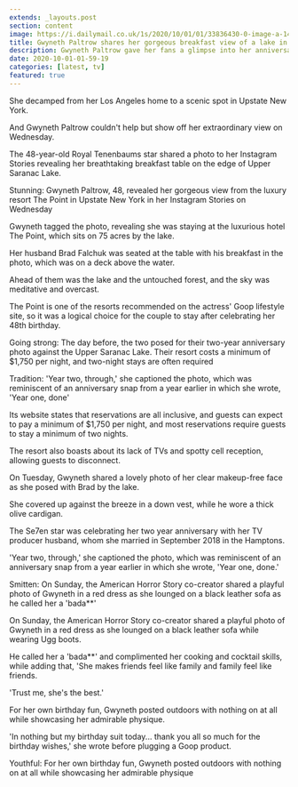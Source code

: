 ```yaml
---
extends: _layouts.post
section: content
image: https://i.dailymail.co.uk/1s/2020/10/01/01/33836430-0-image-a-14_1601510959237.jpg 
title: Gwyneth Paltrow shares her gorgeous breakfast view of a lake in Upstate New York 
description: Gwyneth Paltrow gave her fans a glimpse into her anniversary vacation with a photo of her stunning breakfast table view of Upper Saranac Lake. Shes vacationing their with her husband Brad. 
date: 2020-10-01-01-59-19 
categories: [latest, tv] 
featured: true 
--- 
```

She decamped from her Los Angeles home to a scenic spot in Upstate New York.

And Gwyneth Paltrow couldn't help but show off her extraordinary view on Wednesday.

The 48-year-old Royal Tenenbaums star shared a photo to her Instagram Stories revealing her breathtaking breakfast table on the edge of Upper Saranac Lake.

Stunning: Gwyneth Paltrow, 48, revealed her gorgeous view from the luxury resort The Point in Upstate New York in her Instagram Stories on Wednesday

Gwyneth tagged the photo, revealing she was staying at the luxurious hotel The Point, which sits on 75 acres by the lake.

Her husband Brad Falchuk was seated at the table with his breakfast in the photo, which was on a deck above the water.

Ahead of them was the lake and the untouched forest, and the sky was meditative and overcast.

The Point is one of the resorts recommended on the actress' Goop lifestyle site, so it was a logical choice for the couple to stay after celebrating her 48th birthday.

Going strong: The day before, the two posed for their two-year anniversary photo against the Upper Saranac Lake. Their resort costs a minimum of $1,750 per night, and two-night stays are often required

Tradition: 'Year two, through,' she captioned the photo, which was reminiscent of an anniversary snap from a year earlier in which she wrote, 'Year one, done'

Its website states that reservations are all inclusive, and guests can expect to pay a minimum of $1,750 per night, and most reservations require guests to stay a minimum of two nights.

The resort also boasts about its lack of TVs and spotty cell reception, allowing guests to disconnect.

On Tuesday, Gwyneth shared a lovely photo of her clear makeup-free face as she posed with Brad by the lake.

She covered up against the breeze in a down vest, while he wore a thick olive cardigan. 

The Se7en star was celebrating her two year anniversary with her TV producer husband, whom she married in September 2018 in the Hamptons. 

'Year two, through,' she captioned the photo, which was reminiscent of an anniversary snap from a year earlier in which she wrote, 'Year one, done.'

Smitten: On Sunday, the American Horror Story co-creator shared a playful photo of Gwyneth in a red dress as she lounged on a black leather sofa as he called her a 'bada**'

On Sunday, the American Horror Story co-creator shared a playful photo of Gwyneth in a red dress as she lounged on a black leather sofa while wearing Ugg boots.

He called her a 'bada**' and complimented her cooking and cocktail skills, while adding that, 'She makes friends feel like family and family feel like friends.

'Trust me, she's the best.'

For her own birthday fun, Gwyneth posted outdoors with nothing on at all while showcasing her admirable physique.

'In nothing but my birthday suit today... thank you all so much for the birthday wishes,' she wrote before plugging a Goop product. 

Youthful: For her own birthday fun, Gwyneth posted outdoors with nothing on at all while showcasing her admirable physique

